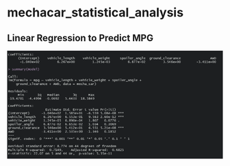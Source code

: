# mechacar_statistical_analysis

## Linear Regression to Predict MPG

![linear regression for mpg](Pictures/mpg_linear_regression.png)